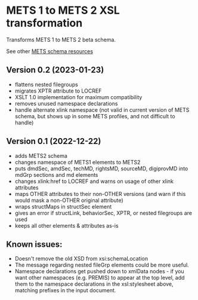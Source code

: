 # METS 1 to METS 2 XSL transformation

Transforms METS 1 to METS 2 beta schema.

See other [METS schema resources](https://github.com/mets/METS-schema)
     
## Version 0.2 (2023-01-23)
     
- flattens nested filegroups
- migrates XPTR attribute to LOCREF
- XSLT 1.0 implementation for maximum compatibility
- removes unused namespace declarations
- handle alternate xlink namespace (not valid in current version of METS schema, but shows up in some METS profiles, and not difficult to handle) 
     
## Version 0.1 (2022-12-22)
     
- adds METS2 schema
- changes namespace of METS1 elements to METS2
- puts dmdSec, amdSec, techMD, rightsMD, sourceMD, digiprovMD into mdGrp sections and md elements
- changes xlink:href to LOCREF and warns on usage of other xlink attributes
- maps OTHER attributes to their non-OTHER versions (and warn if this would mask a non-OTHER original attribute) 
- wraps structMaps in structSec element
- gives an error if structLink, behaviorSec, XPTR, or nested filegroups are used
- keeps all other elements & attributes as-is
     
## Known issues:

- Doesn't remove the old XSD from xsi:schemaLocation
- The message regarding nested fileGrp elements could be more useful.
- Namespace declarations get pushed down to xmlData nodes - if you want other namespaces (e.g. PREMIS) to appear at the top level,
 add them to the namespace declarations in the xsl:stylesheet above, matching prefixes in the input document.


